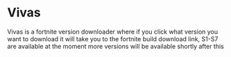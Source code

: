 # Vivas
Vivas is a fortnite version downloader where if you click what version you want to download it will take you to the fortnite build download link, S1-S7 are available at the moment more versions will be available shortly after this
